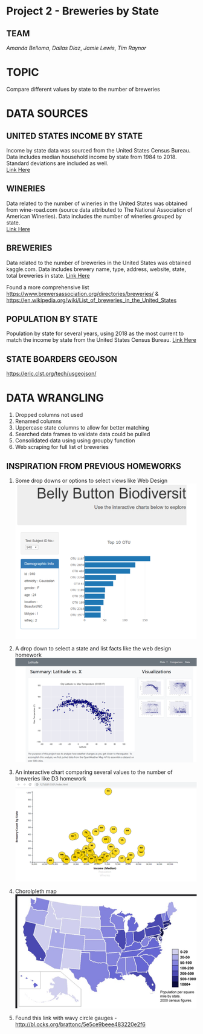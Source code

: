 # Project 2 - Breweries by State
## TEAM
_Amanda Belloma_, 
_Dallas Diaz_, 
_Jamie Lewis_, 
_Tim Raynor_

# **TOPIC**
Compare different values by state to the number of breweries


# **DATA SOURCES**

## UNITED STATES INCOME BY STATE
Income by state data was sourced from the United States Census Bureau.  Data includes median household income by state from 1984 to 2018.  Standard deviations are included as well. 						
[Link Here](https://www2.census.gov/programs-surveys/cps/tables/time-series/historical-income-households)

## WINERIES
Data related to the number of wineries in the United States was obtained from wine-road.com (source data attributed to The National Association of American Wineries). Data includes the number of wineries grouped by state.  
[Link Here](http://www.wine-road.com/education/articles/state-winery-rankings.php)

## BREWERIES
Data related to the number of breweries in the United States was obtained kaggle.com.  Data includes brewery name, type, address, website, state, total breweries in state.
[Link Here](https://www.kaggle.com/brkurzawa/us-breweries)

Found a more comprehensive list https://www.brewersassociation.org/directories/breweries/ & https://en.wikipedia.org/wiki/List_of_breweries_in_the_United_States

## POPULATION BY STATE
Population by state for several years, using 2018 as the most current to match the income by state from the United States Census Bureau.
[Link Here](https://www.census.gov/newsroom/press-kits/2018/pop-estimates-national-state.html)

## STATE BOARDERS GEOJSON
https://eric.clst.org/tech/usgeojson/

# DATA WRANGLING
1. Dropped columns not used
2. Renamed columns
4. Uppercase state columns to allow for better matching
5. Searched data frames to validate data could be pulled
6. Consolidated data using using groupby function
7. Web scraping for full list of breweries


## INSPIRATION FROM PREVIOUS HOMEWORKS
1. Some drop downs or options to select views like Web Design
![sample2](sample2.PNG)
2. A drop down to select a state and list facts like the web design homework
![sample1](sample1.PNG)
3. An interactive chart comparing several values to the number of breweries like D3 homework
![sample3](sample3.PNG)
4. Chorolpleth map
![sample4](sample4.PNG)

4. Found this link with wavy circle gauges - http://bl.ocks.org/brattonc/5e5ce9beee483220e2f6
